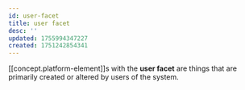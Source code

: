 ```yaml
---
id: user-facet
title: user facet
desc: ''
updated: 1755994347227
created: 1751242854341
---
```


[[concept.platform-element]]s with the **user facet** are things that are primarily created or altered by users of the system.
